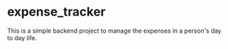 # expense_tracker
This is a simple backend project to manage the expenses in a person's day to day life. 

